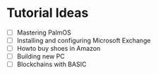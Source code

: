 # Tutorial Ideas

- [ ] Mastering PalmOS
- [ ] Installing and configuring Microsoft Exchange
- [ ] Howto buy shoes in Amazon
- [ ] Building new PC
- [ ] Blockchains with BASIC
